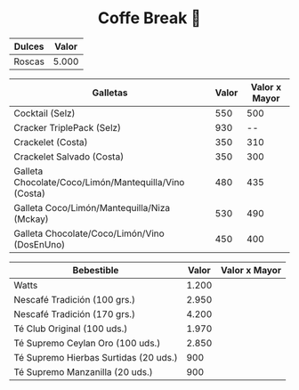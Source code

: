<h1 align="center">Coffe Break 🍪</h1>

| Dulces                                                 | Valor | 
|--------------------------------------------------------|-------|
| Roscas                                                 | 5.000  |


| Galletas                                               | Valor | Valor x Mayor |
|--------------------------------------------------------|-------|---------------|
| Cocktail (Selz)                                        | 550   | 500           |
| Cracker TriplePack (Selz)                              | 930   | --            | 
| Crackelet (Costa)                                      | 350   | 310           |
| Crackelet Salvado (Costa)                              | 350   | 300           |
| Galleta Chocolate/Coco/Limón/Mantequilla/Vino (Costa)  | 480   | 435           |
| Galleta Coco/Limón/Mantequilla/Niza (Mckay)            | 530   | 490           |
| Galleta Chocolate/Coco/Limón/Vino (DosEnUno)           | 450   | 400           |


| Bebestible                            | Valor | Valor x Mayor |
|---------------------------------------|-------|---------------|
| Watts                                 | 1.200 |          |
| Nescafé Tradición (100 grs.)          | 2.950 |
| Nescafé Tradición (170 grs.)          | 4.200 |
| Té Club Original (100 uds.)           | 1.970 | 
| Té Supremo Ceylan Oro (100 uds.)      | 2.850 |
| Té Supremo Hierbas Surtidas (20 uds.) | 900   |
| Té Supremo Manzanilla (20 uds.)       | 900   |

